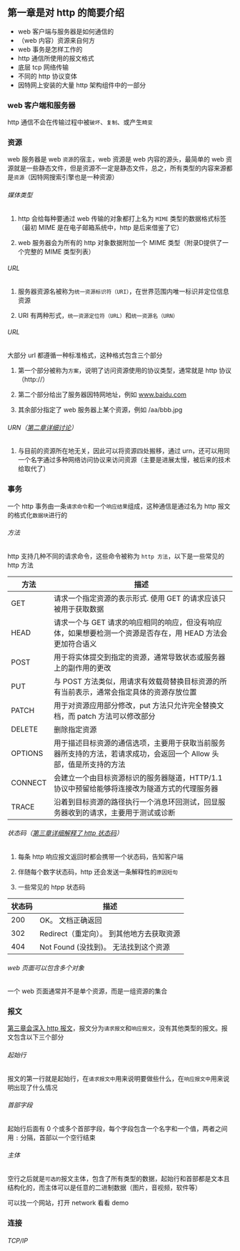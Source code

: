## 第一章是对 http 的简要介绍
+ web 客户端与服务器是如何通信的
+ （web 内容）资源来自何方
+ web 事务是怎样工作的
+ http 通信所使用的报文格式
+ 底层 tcp 网络传输
+ 不同的 http 协议变体
+ 因特网上安装的大量 http 架构组件中的一部分

### web 客户端和服务器
http 通信不会在传输过程中被`破坏`、`复制`、或产生`畸变`

### 资源
web 服务器是 web `资源`的宿主，web 资源是 web 内容的源头，最简单的 web 资源就是一些静态文件，但是资源不一定是静态文件，总之，所有类型的内容来源都是`资源`（因特网搜索引擎也是一种资源）

###### 媒体类型
1) http 会给每种要通过 web 传输的对象都打上名为 `MIME` 类型的数据格式标签（最初 MIME 是在电子邮箱系统中，http 是后来借鉴了它）

2) web 服务器会为所有的 http 对象数据附加一个 MIME 类型（附录D提供了一个完整的 MIME 类型列表）

###### URL
1) 服务器资源名被称为`统一资源标识符（URI）`，在世界范围内唯一标识并定位信息资源

2) URI 有两种形式，`统一资源定位符（URL）`和`统一资源名（URN）`

###### URL
大部分 url 都遵循一种标准格式，这种格式包含三个部分

1) 第一个部分被称为`方案`，说明了访问资源使用的协议类型，通常就是 http 协议（http://）

2) 第二个部分给出了服务器因特网地址，例如 www.baidu.com

3) 其余部分指定了 web 服务器上某个资源，例如 /aa/bbb.jpg

###### URN（[第二章详细讨论](./chapter_two.md)）

1) 与目前的资源所在地无关，因此可以将资源四处搬移，通过 urn，还可以用同一个名字通过多种网络访问协议来访问资源（主要是进展太慢，被后来的技术给取代了）

### 事务
一个 http 事务由一条`请求命令`和一个`响应结果`组成，这种通信是通过名为 http 报文的格式化`数据块`进行的

###### 方法
http 支持几种不同的请求命令，这些命令被称为 `http 方法`，以下是一些常见的 http 方法

  | 方法 | 描述 |
  |-----|------|
  | GET | 请求一个指定资源的表示形式. 使用 GET 的请求应该只被用于获取数据 |
  | HEAD | 请求一个与 GET 请求的响应相同的响应，但没有响应体，如果想要检测一个资源是否存在，用 HEAD 方法会更加符合语义 |
  | POST | 用于将实体提交到指定的资源，通常导致状态或服务器上的副作用的更改 |
  | PUT | 与 POST 方法类似，用请求有效载荷替换目标资源的所有当前表示，通常会指定具体的资源存放位置 |
  | PATCH | 用于对资源应用部分修改，put 方法只允许完全替换文档，而 patch 方法可以修改部分 |
  | DELETE | 删除指定资源 |
  | OPTIONS | 用于描述目标资源的通信选项，主要用于获取当前服务器所支持的方法，若请求成功，会返回一个 Allow 头部，值是所支持的方法 |
  | CONNECT | 会建立一个由目标资源标识的服务器隧道，HTTP/1.1协议中预留给能够将连接改为隧道方式的代理服务器|
  | TRACE | 沿着到目标资源的路径执行一个消息环回测试，回显服务器收到的请求，主要用于测试或诊断 |

###### 状态码（[第三章详细解释了 http 状态码](./chapter_three.md)）

1) 每条 http 响应报文返回时都会携带一个状态码，告知客户端

2) 伴随每个数字状态码，http 还会发送一条解释性的`原因短句`

3) 一些常见的 htpp 状态码

  | 状态码 | 描述 |
  |-------| ---- |
  | 200 | OK。 文档正确返回 |
  | 302 | Redirect（重定向）。 到其他地方去获取资源 |
  | 404 | Not Found (没找到)。 无法找到这个资源 |

###### web 页面可以包含多个对象
一个 web 页面通常并不是单个资源，而是一组资源的集合

### 报文
[第三章会深入 http 报文](../chapter_three.md)，报文分为`请求报文`和`响应报文`，没有其他类型的报文。报文包含以下三个部分

###### 起始行
报文的第一行就是起始行，在`请求报文中`用来说明要做些什么，在`响应报文中`用来说明出现了什么情况

###### 首部字段
起始行后面有 0 个或多个首部字段，每个字段包含一个名字和一个值，两者之间用 `:` 分隔，首部以一个空行结束

###### 主体
空行之后就是`可选的`报文主体，包含了所有类型的数据，起始行和首部都是文本且结构化的，而主体可以是任意的二进制数据（图片，音视频，软件等）

可以找一个网站，打开 network 看看 demo

### 连接

###### TCP/IP




